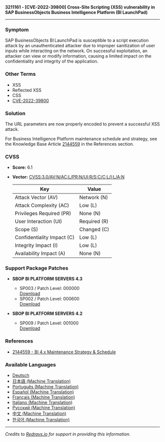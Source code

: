 **3211161 - [CVE-2022-39800] Cross-Site Scripting (XSS) vulnerability in SAP BusinessObjects Business Intelligence Platform (BI LaunchPad)**

---

### Symptom

SAP BusinessObjects BI LaunchPad is susceptible to a script execution attack by an unauthenticated attacker due to improper sanitization of user inputs while interacting on the network. On successful exploitation, an attacker can view or modify information, causing a limited impact on the confidentiality and integrity of the application.

### Other Terms

- XSS
- Reflected XSS
- CSS
- [CVE-2022-39800](https://cve.mitre.org/cgi-bin/cvename.cgi?name=CVE-2022-39800)

### Solution

The URL parameters are now properly encoded to prevent a successful XSS attack.

For Business Intelligence Platform maintenance schedule and strategy, see the Knowledge Base Article [2144559](https://me.sap.com/notes/2144559) in the References section.

### CVSS

- **Score:** 6.1
- **Vector:** [CVSS:3.0/AV:N/AC:L/PR:N/UI:R/S:C/C:L/I:L/A:N](https://www.first.org/cvss/calculator/3.0#CVSS:3.0/AV:N/AC:L/PR:N/UI:R/S:C/C:L/I:L/A:N)

  | Key                     | Value          |
  |-------------------------|----------------|
  | Attack Vector (AV)      | Network (N)    |
  | Attack Complexity (AC)  | Low (L)        |
  | Privileges Required (PR)| None (N)       |
  | User Interaction (UI)   | Required (R)   |
  | Scope (S)               | Changed (C)    |
  | Confidentiality Impact (C)| Low (L)      |
  | Integrity Impact (I)    | Low (L)        |
  | Availability Impact (A) | None (N)       |

### Support Package Patches

- **SBOP BI PLATFORM SERVERS 4.3**
  - SP003 / Patch Level: 000000  
    [Download](https://me.sap.com/softwarecenter/template/products/_APP=00200682500000001943&_EVENT=DISPHIER&HEADER=Y&FUNCTIONBAR=N&EVENT=TREE&NE=NAVIGATE&ENR=73555000100200006622&V=MAINT)
  - SP002 / Patch Level: 000600  
    [Download](https://me.sap.com/softwarecenter/template/products/_APP=00200682500000001943&_EVENT=DISPHIER&HEADER=Y&FUNCTIONBAR=N&EVENT=TREE&NE=NAVIGATE&ENR=73555000100200006622&V=MAINT)

- **SBOP BI PLATFORM SERVERS 4.2**
  - SP009 / Patch Level: 001000  
    [Download](https://me.sap.com/softwarecenter/template/products/_APP=00200682500000001943&_EVENT=DISPHIER&HEADER=Y&FUNCTIONBAR=N&EVENT=TREE&NE=NAVIGATE&ENR=73555000100200001041&V=MAINT)

### References

- [2144559 - BI 4.x Maintenance Strategy & Schedule](https://me.sap.com/notes/2144559)

### Available Languages

- [Deutsch](https://me.sap.com/notes/0003211161/D)
- [日本語 (Machine Translation)](https://me.sap.com/notes/0003211161/J)
- [Português (Machine Translation)](https://me.sap.com/notes/0003211161/P)
- [Español (Machine Translation)](https://me.sap.com/notes/0003211161/S)
- [Français (Machine Translation)](https://me.sap.com/notes/0003211161/F)
- [Italiano (Machine Translation)](https://me.sap.com/notes/0003211161/I)
- [Русский (Machine Translation)](https://me.sap.com/notes/0003211161/R)
- [中文 (Machine Translation)](https://me.sap.com/notes/0003211161/1)
- [한국어 (Machine Translation)](https://me.sap.com/notes/0003211161/3)

---

*Credits to [Redrays.io](https://redrays.io) for support in providing this information.*